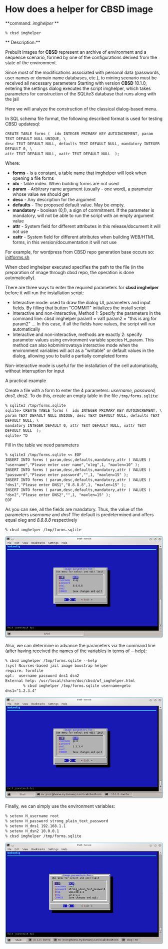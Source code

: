 # How does a helper for CBSD image

**command: *imghelper* **

```
% cbsd imghelper
```

** Description:**

Prebuilt images for **CBSD** represent an archive of environment and a sequence scenario, formed by one of the configurations derived from the state of the environment.

Since most of the modifications associated with personal data (passwords, user names or domain name databases, etc.), to mining scenario must be received all necessary parameters <!-- sta je ovde pisac hteo da kaze? da budemo sigurni da mu trebaju svi parametri? --> Starting with version **CBSD** 10.1.0, entering the settings dialog executes the script imghelper, which takes parameters for construction of the SQLite3 database that runs along with the jail

Here we will analyze the construction of the classical dialog-based menu.

In SQL schema file format, the following described format is used for testing CBSD updatesql:

```
CREATE TABLE forms (  idx INTEGER PRIMARY KEY AUTOINCREMENT, param TEXT DEFAULT NULL UNIQUE, \
desc TEXT DEFAULT NULL, defaults TEXT DEFAULT NULL, mandatory INTEGER DEFAULT 0, \
attr TEXT DEFAULT NULL, xattr TEXT DEFAULT NULL  );

```

Where:

* **forms** - is a constant, a table name that imghelper will look when opening a file forms
* **idx** - table index. When building forms are not used
* **param** - Arbitrary name argument (usually - one word), a parameter whose value we should get
* **desc** - Any description for the argument
* **defaults** - The proposed default value. May be empty.
* **mandatory** - boolean (0,1), a sign of commitment. If the parameter is mandatory, will not be able to run the script with an empty argument value
* **attr** - System field for different attributes in this release/document it will not use
* **xattr** - System field for different attributes when building WEB/HTML forms, in this version/documentation it will not use

For example, for wordpress from CBSD repo generation base occurs so: [initforms.sh](https://github.com/cbsd/cbsd-scenes/blob/master/img/wordpress/wordpress/bin/initforms.sh)

When cbsd imghelper executed specifies the path to the file (in the preparation of image through cbsd repo, the operation is done automatically).

There are three ways to enter the required parameters for **cbsd imghelper** before it will run the installation script:

* Interactive mode: used to draw the dialog UI, parameters and input fields. By filling that button "COMMIT" initializes the install script
* Interactive and non-interactive, Method 1: Specify the parameters in the command line: cbsd imghelper param1 = val1 param2 = "this is arg for param2" ... In this case, if all the fields have values, the script will run automatically
* Interactive and non-interactive, methods are exactly 2: specify parameter values using environment variable species H_param. This method can also kobminirovatsya interactive mode when the environment variables will act as a "writable" or default values in the dialog, allowing you to build a partially completed forms

Non-interactive mode is useful for the installation of the cell automatically, without interruption for input

A practical example

Create a file with a form to enter the 4 parameters: *username, password, dns1, dns2*. To do this, create an empty table in the file `/tmp/forms.sqlite`:

```
% sqlite3 /tmp/forms.sqlite
sqlite> CREATE TABLE forms (  idx INTEGER PRIMARY KEY AUTOINCREMENT, \
param TEXT DEFAULT NULL UNIQUE, desc TEXT DEFAULT NULL, defaults TEXT DEFAULT NULL, \
mandatory INTEGER DEFAULT 0, attr TEXT DEFAULT NULL, xattr TEXT DEFAULT NULL  );
sqlite> ^D
```

Fill in the table we need parameters

```
% sqlite3 /tmp/forms.sqlite << EOF
INSERT INTO forms ( param,desc,defaults,mandatory,attr ) VALUES ( "username","Please enter user name","oleg",1, "maxlen=10" );
INSERT INTO forms ( param,desc,defaults,mandatory,attr ) VALUES ( "password","Please enter password","",1, "maxlen=15" );
INSERT INTO forms ( param,desc,defaults,mandatory,attr ) VALUES ( "dns1","Please enter DNS1","8.8.8.8",1, "maxlen=15" );
INSERT INTO forms ( param,desc,defaults,mandatory,attr ) VALUES ( "dsn2","Please enter DNS2","",1, "maxlen=15" );
EOF
```
As you can see, all the fields are mandatory. Thus, the value of the parameters *username* and *dns1* The default is predetermined and offers equal oleg and *8.8.8.8* respectively

```
% cbsd imghelper /tmp/forms.sqlite
```

![](img/imghelper1.png)

Also, we can determine in advance the parameters via the command line (after having received the names of the variables in terms of --help):

```
% cbsd imghelper /tmp/forms.sqlite --help
[sys] Ncurses-based jail image boostrap helper
require: formfile
opt:  username password dns1 dsn2
External help: /usr/local/share/doc/cbsd/wf_imghelper.html
        % cbsd imghelper /tmp/forms.sqlite username=gelo dns1="1.2.3.4"
```

![](img/imghelper2.png)

Finally, we can simply use the environment variables:

```
% setenv H_username root
% setenv H_password strong_plain_text_password
% setenv H_dns1 192.168.1.1
% setenv H_dsn2 10.0.0.1
% cbsd imghelper /tmp/forms.sqlite
```
![](img/imghelper3.png)

